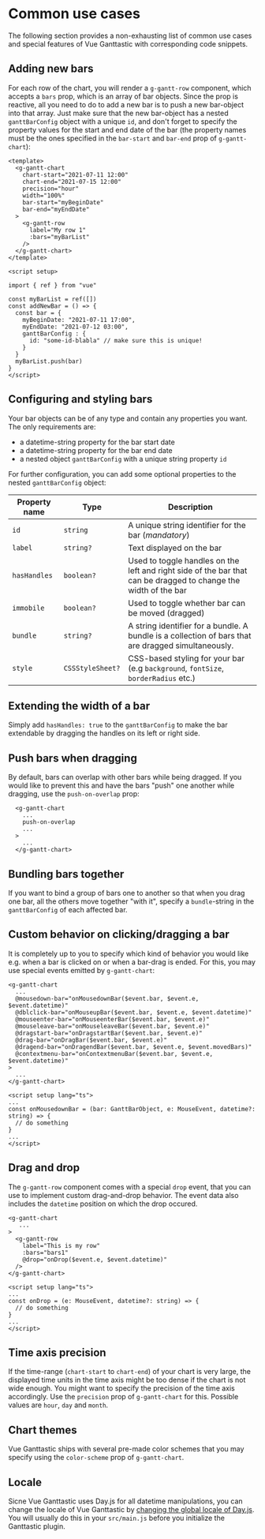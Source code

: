 # Common use cases
 The following section provides a non-exhausting list of common use cases and special features of Vue Ganttastic with corresponding code snippets.

## Adding new bars
For each row of the chart, you will render a `g-gantt-row` component, which accepts a `bars` prop, which is an array of bar objects. Since the prop is reactive, all you need to do to add a new bar is to push a new bar-object into that array. Just make sure that the new bar-object has a nested `ganttBarConfig` object with a unique `id`, and don't forget to specify the property values for the start and end date of the bar (the property names must be the ones  specified in the `bar-start` and `bar-end` prop of `g-gantt-chart`):
```vue 
<template>
  <g-gantt-chart
    chart-start="2021-07-11 12:00"
    chart-end="2021-07-15 12:00"
    precision="hour"
    width="100%"
    bar-start="myBeginDate"
    bar-end="myEndDate"
  >
    <g-gantt-row
      label="My row 1"
      :bars="myBarList"
    />
  </g-gantt-chart>
</template>

<script setup>

import { ref } from "vue"

const myBarList = ref([])
const addNewBar = () => {
  const bar = {
    myBeginDate: "2021-07-11 17:00",
    myEndDate: "2021-07-12 03:00",
    ganttBarConfig : {
      id: "some-id-blabla" // make sure this is unique!
    }
  }
  myBarList.push(bar)
}
</script>

```
## Configuring and styling bars
Your bar objects can be of any type and contain any properties you want. The only requirements are:
- a datetime-string property for the bar start date
- a datetime-string property for the bar end date
- a nested object `ganttBarConfig` with a unique string property `id`

For further configuration, you can add some optional properties to the nested `ganttBarConfig` object:

| Property name         | Type    | Description           |
|-----------------------|---------|-----------------------|
| `id` | `string` | A unique string identifier for the bar  (*mandatory*) 
| `label` | `string?`  | Text displayed on the bar
| `hasHandles` | `boolean?`  | Used to toggle handles on the left and right side of the bar that can be dragged to change the width of the bar |
| `immobile` | `boolean?`  | Used to toggle whether bar can be moved (dragged)
| `bundle` | `string?`  | A string identifier for a bundle. A bundle is a collection of bars that are dragged simultaneously.
| `style` | `CSSStyleSheet?`  | CSS-based styling for your bar (e.g `background`, `fontSize`, `borderRadius` etc.)

## Extending the width of a bar
Simply add `hasHandles: true` to the `ganttBarConfig` to make the bar extendable by dragging the handles on its left or right side.  

## Push bars when dragging
By default, bars can overlap with other bars while being dragged. If you would like to prevent this and have the bars "push" one another while dragging, use the `push-on-overlap` prop:
```vue 
  <g-gantt-chart
    ...
    push-on-overlap
    ...
  >
    ...
  </g-gantt-chart>
```

## Bundling bars together
If you want to bind a group of bars one to another so that when you drag one bar, all the others move together "with it", specify a `bundle`-string in the `ganttBarConfig` of each affected bar.

## Custom behavior on clicking/dragging a bar
It is completely up to you to specify which kind of behavior you would like e.g. when a bar is clicked on or when a bar-drag is ended. For this, you may use special events emitted by `g-gantt-chart`:
```vue
<g-gantt-chart
  ...
  @mousedown-bar="onMousedownBar($event.bar, $event.e, $event.datetime)"
  @dblclick-bar="onMouseupBar($event.bar, $event.e, $event.datetime)"
  @mouseenter-bar="onMouseenterBar($event.bar, $event.e)"
  @mouseleave-bar="onMouseleaveBar($event.bar, $event.e)"
  @dragstart-bar="onDragstartBar($event.bar, $event.e)"
  @drag-bar="onDragBar($event.bar, $event.e)"
  @dragend-bar="onDragendBar($event.bar, $event.e, $event.movedBars)"
  @contextmenu-bar="onContextmenuBar($event.bar, $event.e, $event.datetime)"
>
  ...
</g-gantt-chart>

<script setup lang="ts">
...
const onMousedownBar = (bar: GanttBarObject, e: MouseEvent, datetime?: string) => {
  // do something
}
...
</script>
```
## Drag and drop  
The `g-gantt-row` component comes with a special `drop` event, that you can use to implement custom drag-and-drop behavior. The event data also includes the `datetime` position on which the drop occured.
```vue
<g-gantt-chart
   ...
>
  <g-gantt-row
    label="This is my row"
    :bars="bars1"
    @drop="onDrop($event.e, $event.datetime)"
  />
</g-gantt-chart>

<script setup lang="ts">
...
const onDrop = (e: MouseEvent, datetime?: string) => {
  // do something
}
...
</script>
```

## Time axis precision
If the time-range (`chart-start` to `chart-end`) of your chart is very large, the displayed time units in the time axis might be too dense if the chart is not wide enough. You might want to specify the precision of the time axis accordingly. Use the `precision` prop of `g-gantt-chart` for this. Possible values are `hour`, `day` and `month`.

## Chart themes
Vue Ganttastic ships with several pre-made color schemes that you may specify using the `color-scheme` prop of `g-gantt-chart`.

## Locale
Sicne Vue Ganttastic uses Day.js for all datetime manipulations, you can change the locale of Vue Ganttastic by [changing the global locale of Day.js](https://day.js.org/docs/en/i18n/changing-locale). You will usually do this in your `src/main.js` before you initialize the Ganttastic plugin.

